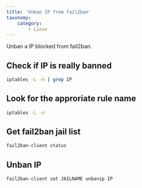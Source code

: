 ```yaml
---
title: 'Unban IP from fail2ban'
taxonomy:
    category:
        - Linux
---
```


Unban a IP blocked from fail2ban.

## Check if IP is really banned
```bash
iptables -L -n | grep IP
```

## Look for the approriate rule name
```bash
iptables -L -n
```

## Get fail2ban jail list
```bash
fail2ban-client status
```

## Unban IP
```bash
fail2ban-client set JAILNAME unbanip IP
```


